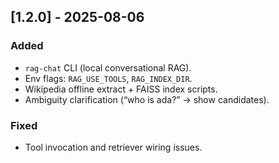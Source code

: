 ## [1.2.0] - 2025-08-06
### Added
- `rag-chat` CLI (local conversational RAG).
- Env flags: `RAG_USE_TOOLS`, `RAG_INDEX_DIR`.
- Wikipedia offline extract + FAISS index scripts.
- Ambiguity clarification (“who is ada?” → show candidates).

### Fixed
- Tool invocation and retriever wiring issues.
